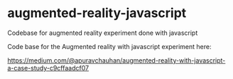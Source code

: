 # augmented-reality-javascript
Codebase for augmented reality experiment done with javascript


Code base for the Augmented reality with javascript experiment here:

https://medium.com/@apuravchauhan/augmented-reality-with-javascript-a-case-study-c9cffaadcf07



